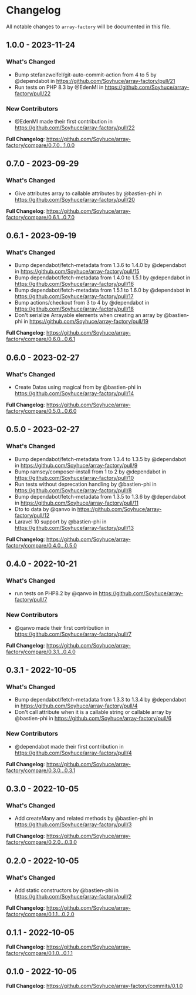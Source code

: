 # Changelog

All notable changes to `array-factory` will be documented in this file.

## 1.0.0 - 2023-11-24

### What's Changed

- Bump stefanzweifel/git-auto-commit-action from 4 to 5 by @dependabot in https://github.com/Soyhuce/array-factory/pull/21
- Run tests on PHP 8.3 by @EdenMl in https://github.com/Soyhuce/array-factory/pull/22

### New Contributors

- @EdenMl made their first contribution in https://github.com/Soyhuce/array-factory/pull/22

**Full Changelog**: https://github.com/Soyhuce/array-factory/compare/0.7.0...1.0.0

## 0.7.0 - 2023-09-29

### What's Changed

- Give attributes array to callable attributes by @bastien-phi in https://github.com/Soyhuce/array-factory/pull/20

**Full Changelog**: https://github.com/Soyhuce/array-factory/compare/0.6.1...0.7.0

## 0.6.1 - 2023-09-19

### What's Changed

- Bump dependabot/fetch-metadata from 1.3.6 to 1.4.0 by @dependabot in https://github.com/Soyhuce/array-factory/pull/15
- Bump dependabot/fetch-metadata from 1.4.0 to 1.5.1 by @dependabot in https://github.com/Soyhuce/array-factory/pull/16
- Bump dependabot/fetch-metadata from 1.5.1 to 1.6.0 by @dependabot in https://github.com/Soyhuce/array-factory/pull/17
- Bump actions/checkout from 3 to 4 by @dependabot in https://github.com/Soyhuce/array-factory/pull/18
- Don't serialize Arrayable elements when creating an array by @bastien-phi in https://github.com/Soyhuce/array-factory/pull/19

**Full Changelog**: https://github.com/Soyhuce/array-factory/compare/0.6.0...0.6.1

## 0.6.0 - 2023-02-27

### What's Changed

- Create Datas using magical from by @bastien-phi in https://github.com/Soyhuce/array-factory/pull/14

**Full Changelog**: https://github.com/Soyhuce/array-factory/compare/0.5.0...0.6.0

## 0.5.0 - 2023-02-27

### What's Changed

- Bump dependabot/fetch-metadata from 1.3.4 to 1.3.5 by @dependabot in https://github.com/Soyhuce/array-factory/pull/9
- Bump ramsey/composer-install from 1 to 2 by @dependabot in https://github.com/Soyhuce/array-factory/pull/10
- Run tests without deprecation handling by @bastien-phi in https://github.com/Soyhuce/array-factory/pull/8
- Bump dependabot/fetch-metadata from 1.3.5 to 1.3.6 by @dependabot in https://github.com/Soyhuce/array-factory/pull/11
- Dto to data by @qanvo in https://github.com/Soyhuce/array-factory/pull/12
- Laravel 10 support by @bastien-phi in https://github.com/Soyhuce/array-factory/pull/13

**Full Changelog**: https://github.com/Soyhuce/array-factory/compare/0.4.0...0.5.0

## 0.4.0 - 2022-10-21

### What's Changed

- run tests on PHP8.2 by @qanvo in https://github.com/Soyhuce/array-factory/pull/7

### New Contributors

- @qanvo made their first contribution in https://github.com/Soyhuce/array-factory/pull/7

**Full Changelog**: https://github.com/Soyhuce/array-factory/compare/0.3.1...0.4.0

## 0.3.1 - 2022-10-05

### What's Changed

- Bump dependabot/fetch-metadata from 1.3.3 to 1.3.4 by @dependabot in https://github.com/Soyhuce/array-factory/pull/4
- Don't call attribute when it is a callable string or callable array by @bastien-phi in https://github.com/Soyhuce/array-factory/pull/6

### New Contributors

- @dependabot made their first contribution in https://github.com/Soyhuce/array-factory/pull/4

**Full Changelog**: https://github.com/Soyhuce/array-factory/compare/0.3.0...0.3.1

## 0.3.0 - 2022-10-05

### What's Changed

- Add createMany and related methods by @bastien-phi in https://github.com/Soyhuce/array-factory/pull/3

**Full Changelog**: https://github.com/Soyhuce/array-factory/compare/0.2.0...0.3.0

## 0.2.0 - 2022-10-05

### What's Changed

- Add static constructors by @bastien-phi in https://github.com/Soyhuce/array-factory/pull/2

**Full Changelog**: https://github.com/Soyhuce/array-factory/compare/0.1.1...0.2.0

## 0.1.1 - 2022-10-05

**Full Changelog**: https://github.com/Soyhuce/array-factory/compare/0.1.0...0.1.1

## 0.1.0 - 2022-10-05

**Full Changelog**: https://github.com/Soyhuce/array-factory/commits/0.1.0
